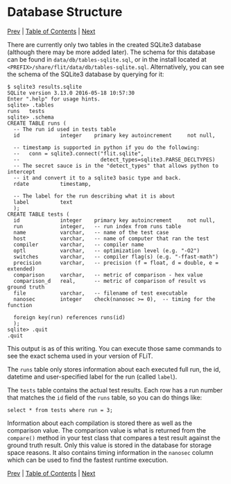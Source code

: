 # Database Structure

[Prev](test-executable.md)
|
[Table of Contents](README.md)
|
[Next](analyze-results.md)

There are currently only two tables in the created SQLite3 database (although
there may be more added later).  The schema for this database can be found in
`data/db/tables-sqlite.sql`, or in the install located at
`<PREFIX>/share/flit/data/db/tables-sqlite.sql`.  Alternatively, you can see
the schema of the SQLite3 database by querying for it:

```sqlite3
$ sqlite3 results.sqlite
SQLite version 3.13.0 2016-05-18 10:57:30
Enter ".help" for usage hints.
sqlite> .tables
runs   tests
sqlite> .schema
CREATE TABLE runs (
  -- The run id used in tests table
  id             integer    primary key autoincrement     not null,

  -- timestamp is supported in python if you do the following:
  --   conn = sqlite3.connect("flit.sqlite",
  --                          detect_types=sqlite3.PARSE_DECLTYPES)
  -- The secret sauce is in the "detect_types" that allows python to intercept
  -- it and convert it to a sqlite3 basic type and back.
  rdate          timestamp,

  -- The label for the run describing what it is about
  label          text
  );
CREATE TABLE tests (
  id             integer    primary key autoincrement     not null,
  run            integer,   -- run index from runs table
  name           varchar,   -- name of the test case
  host           varchar,   -- name of computer that ran the test
  compiler       varchar,   -- compiler name
  optl           varchar,   -- optimization level (e.g. "-O2")
  switches       varchar,   -- compiler flag(s) (e.g. "-ffast-math")
  precision      varchar,   -- precision (f = float, d = double, e = extended)
  comparison     varchar,   -- metric of comparison - hex value
  comparison_d   real,      -- metric of comparison of result vs ground truth
  file           varchar,   -- filename of test executable
  nanosec        integer    check(nanosec >= 0),  -- timing for the function

  foreign key(run) references runs(id)
  );
sqlite> .quit
.quit
```

This output is as of this writing.  You can execute those same commands to see
the exact schema used in your version of FLiT.

The `runs` table only stores information about each executed full run, the id,
datetime and user-specified label for the run (called `label`).

The `tests` table contains the actual test results.  Each row has a run number
that matches the `id` field of the `runs` table, so you can do things like:

```sqlite3
select * from tests where run = 3;
```

Information about each compilation is stored there as well as the comparison
value.  The comparison value is what is returned from the `compare()` method in
your test class that compares a test result against the ground truth result.
Only this value is stored in the database for storage space reasons.  It also
contains timing information in the `nanosec` column which can be used to find
the fastest runtime execution.

[Prev](test-executable.md)
|
[Table of Contents](README.md)
|
[Next](analyze-results.md)
